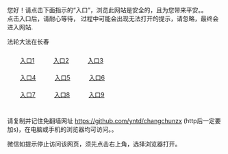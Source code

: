 您好！请点击下面指示的“入口”，浏览此网站是安全的，且为您带来平安。。 <br/>
点击入口后，请耐心等待， 过程中可能会出现无法打开的提示，请忽略，最终会进入网站. </br>

法轮大法在长春<br/>
<div style="padding:10px"><a style="margin:20px" target="_blank" href="https://d22swy7mwh7j3v.cloudfront.net/2Qpsp?hyohm" id="ccLink1" rel="nofollow">入口1</a> <a target="_blank" style="margin:20px" href="https://d2gw6cvhccfmav.cloudfront.net/2Qpsp?uhoufgk" id="ccLink2" rel="nofollow">入口2</a> <a style="margin:20px" target="_blank" href="https://d3sk263ukr6tki.cloudfront.net/2Qpsp?cpmtxu" id="ccLink3" rel="nofollow">入口3</a></div>

<div style="padding:10px" ><a style="margin:20px" target="_blank" href="https://d22swy7mwh7j3v.cloudfront.net/2Qpsp?hyohm" id="ccLink4" rel="nofollow">入口4</a> <a style="margin:20px" href="https://d2gw6cvhccfmav.cloudfront.net/2Qpsp?uhoufgk" target="_blank" id="ccLink5" rel="nofollow">入口5</a> <a style="margin:20px" href="https://d3sk263ukr6tki.cloudfront.net/2Qpsp?cpmtxu" target="_blank" id="ccLink6" rel="nofollow">入口6</a></div>

<div style="padding:10px"><a style="margin:20px" target="_blank" href="https://d22swy7mwh7j3v.cloudfront.net/2Qpsp?hyohm" id="ccLink7" rel="nofollow">入口7</a> <a style="margin:20px" href="https://d2gw6cvhccfmav.cloudfront.net/2Qpsp?uhoufgk" target="_blank" id="ccLink8" rel="nofollow">入口8</a> <a style="margin:20px" target="_blank" href="https://d3sk263ukr6tki.cloudfront.net/2Qpsp?cpmtxu" id="ccLink9" rel="nofollow">入口9</a></div>

<br/>



请复制并记住免翻墙网址 https://github.com/yntd/changchunzx (http后一定要加s)，在电脑或手机的浏览器均可访问。。<br/>

微信如提示停止访问该网页，须先点击右上角，选择浏览器打开。
